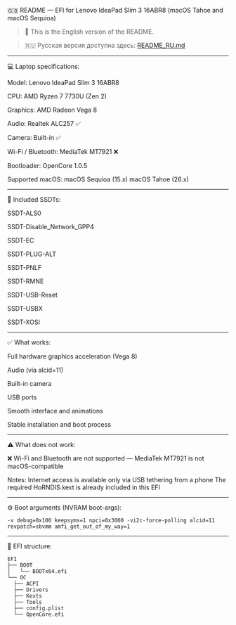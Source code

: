 🇬🇧 README — EFI for Lenovo IdeaPad Slim 3 16ABR8 (macOS Tahoe and macOS Sequioa)

> 📌 This is the English version of the README.

>🇷🇺 Русская версия доступна здесь: [README_RU.md](README_RU.MD)


---

💻 Laptop specifications:

Model: Lenovo IdeaPad Slim 3 16ABR8

CPU: AMD Ryzen 7 7730U (Zen 2)

Graphics: AMD Radeon Vega 8

Audio: Realtek ALC257 ✅

Camera: Built-in ✅

Wi-Fi / Bluetooth: MediaTek MT7921 ❌

Bootloader: OpenCore 1.0.5

Supported macOS: macOS Sequioa (15.x) macOS Tahoe (26.x)



---

🧩 Included SSDTs:

SSDT-ALS0

SSDT-Disable_Network_GPP4

SSDT-EC

SSDT-PLUG-ALT

SSDT-PNLF

SSDT-RMNE

SSDT-USB-Reset

SSDT-USBX

SSDT-XOSI



---

✅ What works:

Full hardware graphics acceleration (Vega 8)

Audio (via alcid=11)

Built-in camera

USB ports 

Smooth interface and animations

Stable installation and boot process



---

⚠️ What does not work:

❌ Wi-Fi and Bluetooth are not supported — MediaTek MT7921 is not macOS-compatible

Notes: Internet access is available only via USB tethering from a phone
The required HoRNDIS.kext is already included in this EFI


---

⚙️ Boot arguments (NVRAM boot-args):
```
-v debug=0x100 keepsyms=1 npci=0x3000 -vi2c-force-polling alcid=11 revpatch=sbvmm amfi_get_out_of_my_way=1
```

---

📁 EFI structure:
```
EFI
├── BOOT
│   └── BOOTx64.efi
└── OC
  ├── ACPI
  ├── Drivers
  ├── Kexts
  ├── Tools
  ├── config.plist
  └── OpenCore.efi
